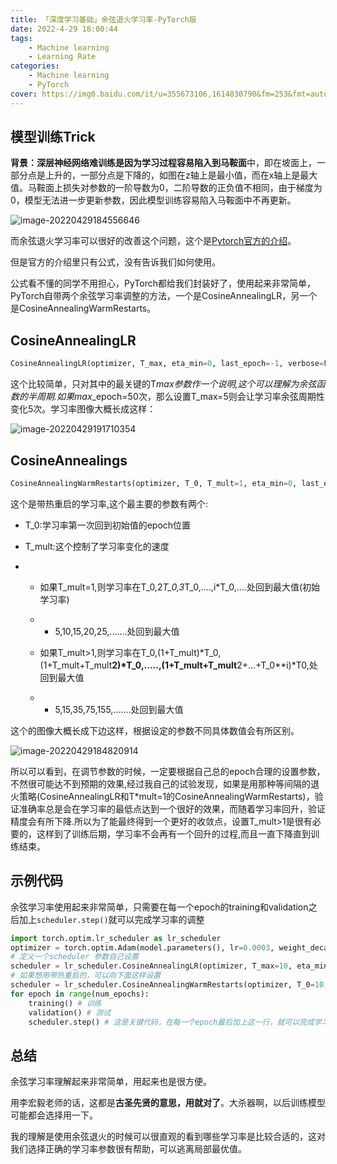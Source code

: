 ```yaml
---
title: 「深度学习基础」余弦退火学习率-PyTorch版
date: 2022-4-29 18:00:44
tags:
	- Machine learning
	- Learning Rate
categories:
	- Machine learning
	- PyTorch
cover: https://img0.baidu.com/it/u=355673106,1614830790&fm=253&fmt=auto&app=138&f=JPEG?w=800&h=500
---
```


## 模型训练Trick

**背景：**深层神经网络难训练是因为学习过程**容易陷入到马鞍面**中，即在坡面上，一部分点是上升的，一部分点是下降的，如图在z轴上是最小值，而在x轴上是最大值。马鞍面上损失对参数的一阶导数为0，二阶导数的正负值不相同，由于梯度为0，模型无法进一步更新参数，因此模型训练容易陷入马鞍面中不再更新。

![image-20220429184556646](https://img.peterli.club/img/image-20220429184556646.png)

而余弦退火学习率可以很好的改善这个问题，这个是[Pytorch官方的介绍](https://pytorch.org/docs/stable/generated/torch.optim.lr_scheduler.CosineAnnealingLR.html)。

但是官方的介绍里只有公式，没有告诉我们如何使用。

公式看不懂的同学不用担心，PyTorch都给我们封装好了，使用起来非常简单，PyTorch自带两个余弦学习率调整的方法，一个是CosineAnnealingLR，另一个是CosineAnnealingWarmRestarts。

## CosineAnnealingLR

```python
CosineAnnealingLR(optimizer, T_max, eta_min=0, last_epoch=-1, verbose=False):
```



这个比较简单，只对其中的最关键的T*max参数作一个说明,这个可以理解为余弦函数的半周期.如果max*_epoch=50次，那么设置T_max=5则会让学习率余弦周期性变化5次。学习率图像大概长成这样：

![image-20220429191710354](https://img.peterli.club/img/image-20220429191710354.png)

## CosineAnnealings

```python
CosineAnnealingWarmRestarts(optimizer, T_0, T_mult=1, eta_min=0, last_epoch=-1, verbose=False):
```



这个是带热重启的学习率,这个最主要的参数有两个:

- T_0:学习率第一次回到初始值的epoch位置

- T_mult:这个控制了学习率变化的速度

- - 如果T_mult=1,则学习率在T_0,2*T_0,3*T_0,....,i*T_0,....处回到最大值(初始学习率)

  - - 5,10,15,20,25,.......处回到最大值

  - 如果T_mult>1,则学习率在T_0,(1+T_mult)*T_0,(1+T_mult+T_mult**2)*T_0,.....,(1+T_mult+T_mult**2+...+T_0**i)*T0,处回到最大值

  - - 5,15,35,75,155,.......处回到最大值

这个的图像大概长成下边这样，根据设定的参数不同具体数值会有所区别。

![image-20220429184820914](http://img.peterli.club/img/image-20220429184820914.png)

所以可以看到，在调节参数的时候，一定要根据自己总的epoch合理的设置参数，不然很可能达不到预期的效果,经过我自己的试验发现，如果是用那种等间隔的退火策略(CosineAnnealingLR和T*mult=1的CosineAnnealingWarmRestarts)，验证准确率总是会在学习率的最低点达到一个很好的效果，而随着学习率回升，验证精度会有所下降.所以为了能最终得到一个更好的收敛点，设置T_mult>1是很有必要的，这样到了训练后期，学习率不会再有一个回升的过程,而且一直下降直到训练结束。

## 示例代码

余弦学习率使用起来非常简单，只需要在每一个epoch的training和validation之后加上`scheduler.step()`就可以完成学习率的调整

```python
import torch.optim.lr_scheduler as lr_scheduler
optimizer = torch.optim.Adam(model.parameters(), lr=0.0003, weight_decay=1e-5) # 这里可以随便换optimizer
# 定义一个scheduler 参数自己设置
scheduler = lr_scheduler.CosineAnnealingLR(optimizer, T_max=10, eta_min=1e-5)
# 如果想用带热重启的，可以向下面这样设置
scheduler = lr_scheduler.CosineAnnealingWarmRestarts(optimizer, T_0=10, T_mult=10, eta_min=1e-5)
for epoch in range(num_epochs):
    training() # 训练
    validation() # 测试
    scheduler.step() # 这是关键代码，在每一个epoch最后加上这一行，就可以完成学习率的调整
```

## 总结

余弦学习率理解起来非常简单，用起来也是很方便。

用李宏毅老师的话，这都是**古圣先贤的意思，用就对了**。大杀器啊，以后训练模型可能都会选择用一下。

我的理解是使用余弦退火的时候可以很直观的看到哪些学习率是比较合适的，这对我们选择正确的学习率参数很有帮助，可以逃离局部最优值。
